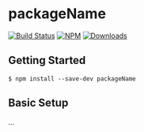 # packageName

[![Build Status](https://circleci.com/gh/repoKey.png?style=shield)](https://circleci.com/gh/repoKey)
[![NPM](https://img.shields.io/npm/v/packageName.svg)](https://www.npmjs.com/package/packageName)
[![Downloads](https://img.shields.io/npm/dt/packageName.svg)](https://www.npmjs.com/package/packageName)

## Getting Started

    $ npm install --save-dev packageName


## Basic Setup


...
